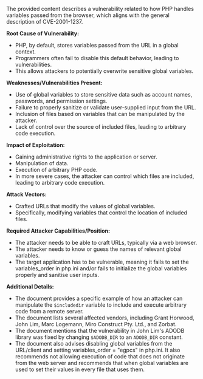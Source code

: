 The provided content describes a vulnerability related to how PHP handles variables passed from the browser, which aligns with the general description of CVE-2001-1237.

**Root Cause of Vulnerability:**
- PHP, by default, stores variables passed from the URL in a global context.
- Programmers often fail to disable this default behavior, leading to vulnerabilities.
- This allows attackers to potentially overwrite sensitive global variables.

**Weaknesses/Vulnerabilities Present:**
- Use of global variables to store sensitive data such as account names, passwords, and permission settings.
- Failure to properly sanitize or validate user-supplied input from the URL.
- Inclusion of files based on variables that can be manipulated by the attacker.
- Lack of control over the source of included files, leading to arbitrary code execution.

**Impact of Exploitation:**
- Gaining administrative rights to the application or server.
- Manipulation of data.
- Execution of arbitrary PHP code.
- In more severe cases, the attacker can control which files are included, leading to arbitrary code execution.

**Attack Vectors:**
- Crafted URLs that modify the values of global variables.
- Specifically, modifying variables that control the location of included files.

**Required Attacker Capabilities/Position:**
- The attacker needs to be able to craft URLs, typically via a web browser.
- The attacker needs to know or guess the names of relevant global variables.
- The target application has to be vulnerable, meaning it fails to set the variables_order in php.ini and/or fails to initialize the global variables properly and sanitise user inputs.

**Additional Details:**
- The document provides a specific example of how an attacker can manipulate the `$includedir` variable to include and execute arbitrary code from a remote server.
- The document lists several affected vendors, including Grant Horwood, John Lim, Marc Logemann, Miro Construct Pty. Ltd., and Zorbat.
- The document mentions that the vulnerability in John Lim's ADODB library was fixed by changing `$ADODB_DIR` to an `ADODB_DIR` constant.
- The document also advises disabling global variables from the URL/client and setting variables_order = "egpcs" in php.ini. It also recommends not allowing execution of code that does not originate from the web server and recommends that when global variables are used to set their values in every file that uses them.